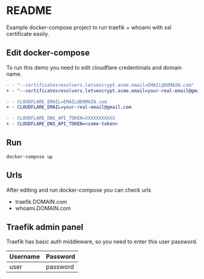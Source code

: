 # README

Example docker-compose project to run traefik + whoami with ssl certificate easily.

## Edit docker-compose
To run this demo you need to edit cloudflare credentinials and domain name.

```diff
- - "--certificatesresolvers.letsencrypt.acme.email=EMAIL@DOMAIN.com"
+ - "--certificatesresolvers.letsencrypt.acme.email=your-real-email@gmail.com"
```

```diff
- - CLOUDFLARE_EMAIL=EMAIL@DOMAIN.com
+ - CLOUDFLARE_EMAIL=your-real-email@gmail.com
```

```diff
- - CLOUDFLARE_DNS_API_TOKEN=XXXXXXXXXXX
+ - CLOUDFLARE_DNS_API_TOKEN=<some-token>
```

## Run

```
docker-compose up
```

## Urls

After editing and run docker-compose you can check urls

- traefik.DOMAIN.com
- whoami.DOMAIN.com

## Traefik admin panel

Traefik has basic auth middleware, so you need to enter this user password.

| Username | Password |
|----------|----------|
| user     | password |